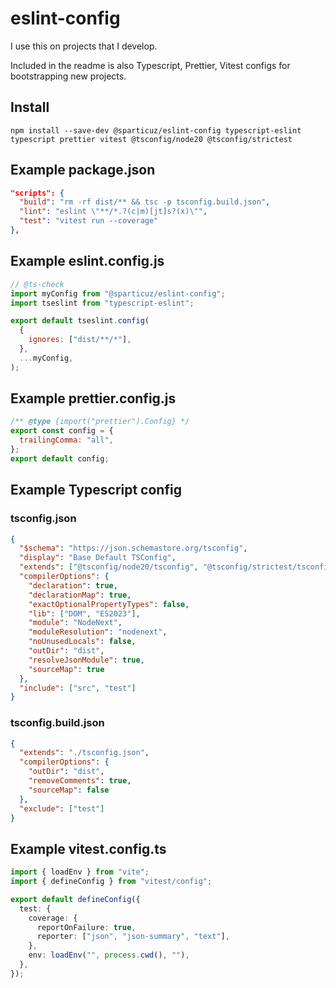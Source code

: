 # eslint-config

I use this on projects that I develop.

Included in the readme is also Typescript, Prettier, Vitest configs for bootstrapping new projects.

## Install

`npm install --save-dev @sparticuz/eslint-config typescript-eslint typescript prettier vitest @tsconfig/node20 @tsconfig/strictest`

## Example package.json

```json
"scripts": {
  "build": "rm -rf dist/** && tsc -p tsconfig.build.json",
  "lint": "eslint \"**/*.?(c|m)[jt]s?(x)\"",
  "test": "vitest run --coverage"
},
```

## Example eslint.config.js

```js
// @ts-check
import myConfig from "@sparticuz/eslint-config";
import tseslint from "typescript-eslint";

export default tseslint.config(
  {
    ignores: ["dist/**/*"],
  },
  ...myConfig,
);
```

## Example prettier.config.js

```js
/** @type {import("prettier").Config} */
export const config = {
  trailingComma: "all",
};
export default config;
```

## Example Typescript config

### tsconfig.json

```json
{
  "$schema": "https://json.schemastore.org/tsconfig",
  "display": "Base Default TSConfig",
  "extends": ["@tsconfig/node20/tsconfig", "@tsconfig/strictest/tsconfig"],
  "compilerOptions": {
    "declaration": true,
    "declarationMap": true,
    "exactOptionalPropertyTypes": false,
    "lib": ["DOM", "ES2023"],
    "module": "NodeNext",
    "moduleResolution": "nodenext",
    "noUnusedLocals": false,
    "outDir": "dist",
    "resolveJsonModule": true,
    "sourceMap": true
  },
  "include": ["src", "test"]
}
```

### tsconfig.build.json

```json
{
  "extends": "./tsconfig.json",
  "compilerOptions": {
    "outDir": "dist",
    "removeComments": true,
    "sourceMap": false
  },
  "exclude": ["test"]
}
```

## Example vitest.config.ts

```ts
import { loadEnv } from "vite";
import { defineConfig } from "vitest/config";

export default defineConfig({
  test: {
    coverage: {
      reportOnFailure: true,
      reporter: ["json", "json-summary", "text"],
    },
    env: loadEnv("", process.cwd(), ""),
  },
});
```
